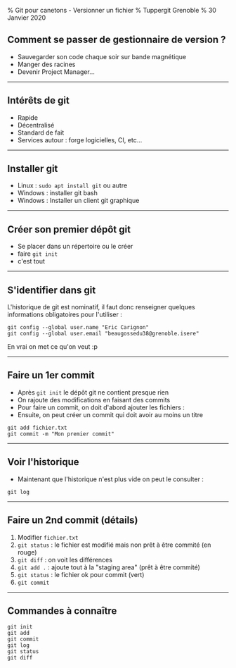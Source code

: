 % Git pour canetons - Versionner un fichier
% Tuppergit Grenoble
% 30 Janvier 2020

## Comment se passer de gestionnaire de version ?

- Sauvegarder son code chaque soir sur bande magnétique
- Manger des racines
- Devenir Project Manager...

---

## Intérêts de git

- Rapide
- Décentralisé
- Standard de fait
- Services autour : forge logicielles, CI, etc...

---

## Installer git

- Linux : `sudo apt install git` ou autre
- Windows : installer git bash
- Windows : Installer un client git graphique

---

## Créer son premier dépôt git

- Se placer dans un répertoire ou le créer
- faire `git init`
- c'est tout

---

## S'identifier dans git

L'historique de git est nominatif, il faut donc renseigner quelques informations obligatoires pour l'utiliser :

```
git config --global user.name "Eric Carignon"
git config --global user.email "beaugossedu38@grenoble.isere"
```

En vrai on met ce qu'on veut :p

---

## Faire un 1er commit

- Après `git init` le dépôt git ne contient presque rien
- On rajoute des modifications en faisant des commits
- Pour faire un commit, on doit d'abord ajouter les fichiers :
- Ensuite, on peut créer un commit qui doit avoir au moins un titre

```
git add fichier.txt
git commit -m "Mon premier commit"
```

---

## Voir l'historique

- Maintenant que l'historique n'est plus vide on peut le consulter :

```
git log
```

---

## Faire un 2nd commit (détails)

1) Modifier `fichier.txt`
2) `git status` : le fichier est modifié mais non prêt à être commité (en rouge)
3) `git diff` : on voit les différences
4) `git add .` : ajoute tout à la "staging area" (prêt à être commité)
5) `git status` : le fichier ok pour commit (vert)
6) `git commit`

---

## Commandes à connaître

```
git init
git add
git commit
git log
git status
git diff
```
